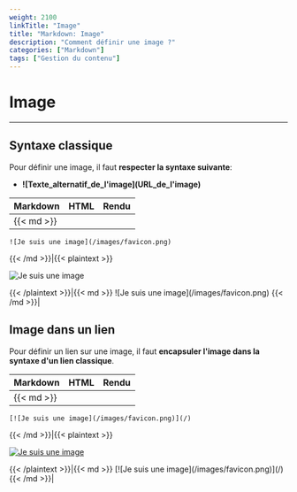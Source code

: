```yaml
---
weight: 2100
linkTitle: "Image"
title: "Markdown: Image"
description: "Comment définir une image ?"
categories: ["Markdown"]
tags: ["Gestion du contenu"]
---
```


# Image
---

## Syntaxe classique

Pour définir une image, il faut **respecter la syntaxe suivante**:

* **\!\[Texte_alternatif_de_l'image\]\(URL_de_l'image\)**

| Markdown | HTML | Rendu |
| -------- | ---- | ----- |
|{{< md >}}
```
![Je suis une image](/images/favicon.png)
```
{{< /md >}}|{{< plaintext >}}
<p>
  <img src="/images/favicon.png" alt="Je suis une image">
</p>
{{< /plaintext >}}|{{< md >}}
![Je suis une image](/images/favicon.png)
{{< /md >}}|

## Image dans un lien

Pour définir un lien sur une image, il faut **encapsuler l'image dans la syntaxe d'un lien classique**.

| Markdown | HTML | Rendu |
| -------- | ---- | ----- |
|{{< md >}}
```
[![Je suis une image](/images/favicon.png)](/)
```
{{< /md >}}|{{< plaintext >}}
<p>
  <a href="/">
    <img src="/images/favicon.png" alt="Je suis une image">
  </a>
</p>
{{< /plaintext >}}|{{< md >}}
[![Je suis une image](/images/favicon.png)](/)
{{< /md >}}|
